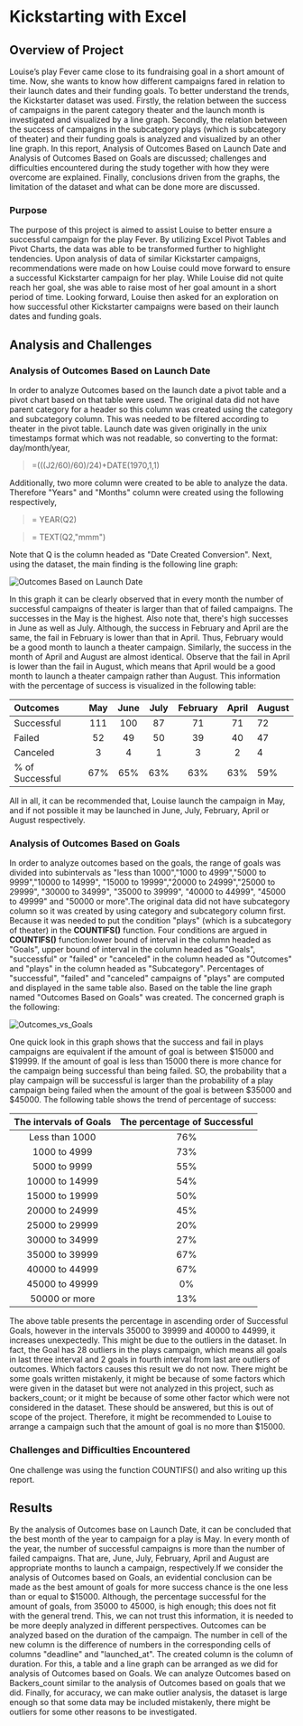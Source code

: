 # Kickstarting with Excel

## Overview of Project

Louise’s play Fever came close to its fundraising goal in a short amount of time. Now, she wants to know how different campaigns fared in relation to their launch dates and their funding goals. To better understand the trends, the Kickstarter dataset was used. Firstly, the relation between the success of campaigns in the parent category theater and the launch month is investigated and visualized by a line graph. Secondly, the relation between the success of campaigns in the subcategory plays (which is subcategory of theater) and their funding goals is analyzed and visualized by an other line graph. In this report, Analysis of Outcomes Based on Launch Date and Analysis of Outcomes Based on Goals are discussed; challenges and difficulties encountered during the study together with how they were overcome are explained. Finally, conclusions driven from the graphs, the limitation of the dataset and what can be done more are discussed.

### Purpose

The purpose of this project is aimed to assist Louise to better ensure a successful campaign for the play Fever. By utilizing Excel Pivot Tables and Pivot Charts, the data was able to be transformed further to highlight tendencies. Upon analysis of data of similar Kickstarter campaigns, recommendations were made on how Louise could move forward to ensure a successful Kickstarter campaign for her play. While Louise did not quite reach her goal, she was able to raise most of her goal amount in a short period of time. Looking forward, Louise then asked for an exploration on how successful other Kickstarter campaigns were based on their launch dates and funding goals.

## Analysis and Challenges

### Analysis of Outcomes Based on Launch Date

In order to analyze Outcomes based on the launch date a pivot table and a pivot chart based on that table were used. The original data did not have parent category  for a header so this column was created using the category and subcategory column. This was needed to be filtered according to theater in the pivot table. Launch date was given originally in the unix timestamps format which was not readable, so converting to the format: day/month/year, 

> =(((J2/60)/60)/24)+DATE(1970,1,1)

Additionally, two more column were created to be able to analyze the data. Therefore "Years" and "Months" column were created using the following respectively,

> = YEAR(Q2)

> = TEXT(Q2,"mmm")

Note that Q is the column headed as "Date Created Conversion". Next, using the dataset, the main finding is the following line graph:

![Outcomes Based on Launch Date](https://user-images.githubusercontent.com/62758795/192857666-49fe6d4b-4dd8-4630-a992-cab89e41c2aa.png)

In this graph it can be clearly observed that in every month the number of successful campaigns of theater is larger than that of failed campaigns. The successes in the May is the highest. Also note that, there's high successes in June as well as July. Although, the success in February and April are the same, the fail in February is lower than that in April. Thus, February would be a good month to launch a theater campaign. Similarly, the success in the month of April and August are almost identical. Observe that the fail in April is lower than the fail in August, which means that April would be a good month to launch a theater campaign rather than August. This information with the percentage of success is  visualized in the following table:

|Outcomes        |May    |June   |July   |February |April  |August |
|:-----          |:-----:|:-----:|:-----:|:-----:  |:-----:|:----- |
|Successful      |111    |100    |87     |71       |71     |72     |
|Failed          |52     |49     |50     |39       |40     |47     |
|Canceled        |3      |4      |1      |3        |2      |4      |
|% of Successful |67%    |65%    |63%    |63%      |63%    |59%    |
 
All in all, it can be recommended that, Louise launch the campaign in May, and if not possible it may be launched in June, July, February, April or August respectively.

### Analysis of Outcomes Based on Goals

In order to analyze outcomes based on the goals, the range of goals was divided into subintervals as "less than 1000","1000 to 4999","5000 to 9999","10000 to 14999", "15000 to 19999","20000 to 24999","25000 to 29999", "30000 to 34999", "35000 to 39999", "40000 to 44999", "45000 to 49999" and "50000 or more".The original data did not have subcategory column so it was created by using category and subcategory column first. Because it was needed to put the condition "plays" (which is a subcategory of theater) in the **COUNTIFS()** function. Four conditions are argued in **COUNTIFS()** function:lower bound of interval in the column headed as "Goals", upper bound of interval in the column headed as "Goals", "successful" or "failed" or "canceled" in the column headed as "Outcomes" and "plays" in the column headed as "Subcategory". Percentages of "successful", "failed" and "canceled" campaigns of "plays" are computed and displayed in the same table also. Based on the table the line graph named "Outcomes Based on Goals" was created. The concerned graph is the following:

![Outcomes_vs_Goals](https://user-images.githubusercontent.com/62758795/192656834-fe0e6b97-f2b5-467c-bcc5-e8df43b4e360.png)

One quick look in this graph shows that the success and fail in plays campaigns are equivalent if the amount of goal is between $15000 and $19999. If the amount of goal is less than 15000 there is more chance for the campaign being successful than being failed. SO, the probability that a play campaign will be successful is larger than the probability of a play campaign being failed when the amount of the goal is between $35000 and $45000. The following table shows the trend of percentage of success:

|The intervals of Goals  |The percentage of Successful |
|:----------------------:|:---------------------------:|
|Less than 1000          |76%                          |
|1000 to 4999            |73%                          |
|5000 to 9999            |55%                          |
|10000 to 14999          |54%                          |
|15000 to 19999          |50%                          |
|20000 to 24999          |45%                          |
|25000 to 29999          |20%                          |
|30000 to 34999          |27%                          |
|35000 to 39999          |67%                          |
|40000 to 44999          |67%                          |
|45000 to 49999          |0%                           |
|50000 or more           |13%                          |

The above table presents the percentage in ascending order of Successful Goals, however in the intervals 35000 to 39999 and 40000 to 44999, it increases unexpectedly. This might be due to the outliers in the dataset. In fact, the Goal has 28 outliers in the plays campaign, which means all goals in last three interval and 2 goals in fourth interval from last are outliers of outcomes. Which factors causes this result we do not now. There might be some goals written mistakenly, it might be because of some factors which were given in the dataset but were not analyzed in this project, such as backers_count; or it might be because of some other factor which were not considered in the dataset. These should be answered, but this is out of scope of the project. Therefore, it might be recommended to Louise to arrange a campaign such that the amount of goal is no more than $15000.

### Challenges and Difficulties Encountered

One challenge was using the function COUNTIFS() and also writing up this report.
 
## Results

By the analysis of Outcomes base on Launch Date, it can be concluded that the best month of the year to campaign for a play is May. In every month of the year, the number of successful campaigns is more than the number of failed campaigns. That are, June, July, February, April and August are appropriate months to launch a campaign, respectively.If we consider the analysis of Outcomes based on Goals, an evidential conclusion can be made as the best amount of goals for more success chance is the one less than or equal to $15000. Although, the percentage successful for the amount of goals, from 35000 to 45000, is high enough; this does not fit with the general trend. This, we can not trust this information, it is needed to be more deeply analyzed in different perspectives. Outcomes can be analyzed based on the duration of the campaign. The number in cell of the new column is the difference of numbers in the corresponding cells of columns "deadline" and "launched_at". The created column is the column of duration. For this, a table and a line graph can be arranged as we did for analysis of Outcomes based on Goals. We can analyze Outcomes based on Backers_count similar to the analysis of Outcomes based on goals that we did. Finally, for accuracy, we can make outlier analysis, the dataset is large enough so that some data may be included mistakenly, there might be outliers for some other reasons to be investigated.
